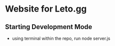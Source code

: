 # Website for Leto.gg

## Starting Development Mode

- using terminal within the repo, run node server.js
